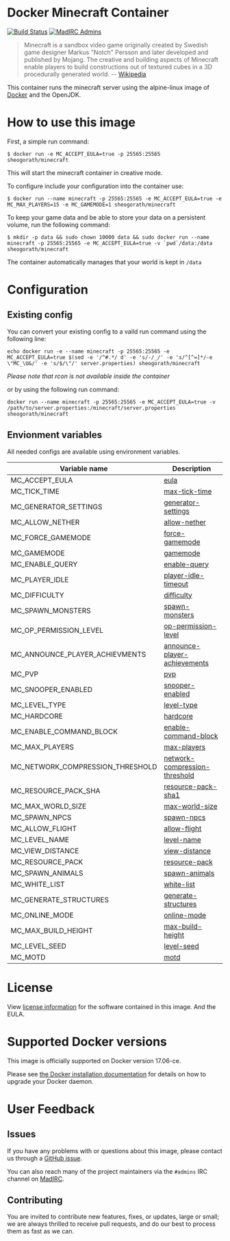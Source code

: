 Docker Minecraft Container
===

[![Build Status](https://travis-ci.org/SISheogorath/minecraft-docker.svg?branch=master)](https://travis-ci.org/SISheogorath/minecraft-docker)
[![MadIRC Admins](https://img.shields.io/badge/MadIRC-%23Admins-green.svg)](https://webclient.madirc.net/?join=%23Admins)

> Minecraft is a sandbox video game originally created by Swedish game designer Markus "Notch" Persson and later developed and published by Mojang. The creative and building aspects of Minecraft enable players to build constructions out of textured cubes in a 3D procedurally generated world.
> -- [Wikipedia](https://en.wikipedia.org/w/index.php?title=Minecraft&oldid=750904035)

This container runs the minecraft server using the alpine-linux image of [Docker](https://docker.com/) and the OpenJDK.

# How to use this image

First, a simple run command:

```console
$ docker run -e MC_ACCEPT_EULA=true -p 25565:25565 sheogorath/minecraft
```

This will start the minecraft container in creative mode.

To configure include your configuration into the container use:

```console
$ docker run --name minecraft -p 25565:25565 -e MC_ACCEPT_EULA=true -e MC_MAX_PLAYERS=15 -e MC_GAMEMODE=1 sheogorath/minecraft
```

To keep your game data and be able to store your data on a persistent volume, run the following command:

```console
$ mkdir -p data && sudo chown 10000 data && sudo docker run --name minecraft -p 25565:25565 -e MC_ACCEPT_EULA=true -v `pwd`/data:/data sheogorath/minecraft
```

The container automatically manages that your world is kept in `/data`

# Configuration

## Existing config

You can convert your existing config to a vaild run command using the following line:

```console
echo docker run -e --name minecraft -p 25565:25565 -e MC_ACCEPT_EULA=true $(sed -e '/^#.*/ d' -e 's/-/_/' -e 's/^[^=]*/-e \"MC_\U&/' -e 's/$/\"/' server.properties) sheogorath/minecraft
```

*Please note that rcon is not available inside the container*

or by using the following run command:

```console
docker run --name minecraft -p 25565:25565 -e MC_ACCEPT_EULA=true -v /path/to/server.properties:/minecraft/server.properties sheogorath/minecraft
```

## Envionment variables

All needed configs are available using environment variables.

|Variable name |Description|
|--------------|-----------|
|MC_ACCEPT_EULA|[eula](http://minecraft.gamepedia.com/Server.properties)|
|MC_TICK_TIME|[max-tick-time](http://minecraft.gamepedia.com/Server.properties)|
|MC_GENERATOR_SETTINGS|[generator-settings](http://minecraft.gamepedia.com/Server.properties)|
|MC_ALLOW_NETHER|[allow-nether](http://minecraft.gamepedia.com/Server.properties)|
|MC_FORCE_GAMEMODE|[force-gamemode](http://minecraft.gamepedia.com/Server.properties)|
|MC_GAMEMODE|[gamemode](http://minecraft.gamepedia.com/Server.properties)|
|MC_ENABLE_QUERY|[enable-query](http://minecraft.gamepedia.com/Server.properties)|
|MC_PLAYER_IDLE|[player-idle-timeout](http://minecraft.gamepedia.com/Server.properties)|
|MC_DIFFICULTY|[difficulty](http://minecraft.gamepedia.com/Server.properties)|
|MC_SPAWN_MONSTERS|[spawn-monsters](http://minecraft.gamepedia.com/Server.properties)|
|MC_OP_PERMISSION_LEVEL|[op-permission-level](http://minecraft.gamepedia.com/Server.properties)|
|MC_ANNOUNCE_PLAYER_ACHIEVMENTS|[announce-player-achievements](http://minecraft.gamepedia.com/Server.properties)|
|MC_PVP|[pvp](http://minecraft.gamepedia.com/Server.properties)|
|MC_SNOOPER_ENABLED|[snooper-enabled](http://minecraft.gamepedia.com/Server.properties)|
|MC_LEVEL_TYPE|[level-type](http://minecraft.gamepedia.com/Server.properties)|
|MC_HARDCORE|[hardcore](http://minecraft.gamepedia.com/Server.properties)|
|MC_ENABLE_COMMAND_BLOCK|[enable-command-block](http://minecraft.gamepedia.com/Server.properties)|
|MC_MAX_PLAYERS|[max-players](http://minecraft.gamepedia.com/Server.properties)|
|MC_NETWORK_COMPRESSION_THRESHOLD|[network-compression-threshold](http://minecraft.gamepedia.com/Server.properties)|
|MC_RESOURCE_PACK_SHA|[resource-pack-sha1](http://minecraft.gamepedia.com/Server.properties)|
|MC_MAX_WORLD_SIZE|[max-world-size](http://minecraft.gamepedia.com/Server.properties)|
|MC_SPAWN_NPCS|[spawn-npcs](http://minecraft.gamepedia.com/Server.properties)|
|MC_ALLOW_FLIGHT|[allow-flight](http://minecraft.gamepedia.com/Server.properties)|
|MC_LEVEL_NAME|[level-name](http://minecraft.gamepedia.com/Server.properties)|
|MC_VIEW_DISTANCE|[view-distance](http://minecraft.gamepedia.com/Server.properties)|
|MC_RESOURCE_PACK|[resource-pack](http://minecraft.gamepedia.com/Server.properties)|
|MC_SPAWN_ANIMALS|[spawn-animals](http://minecraft.gamepedia.com/Server.properties)|
|MC_WHITE_LIST|[white-list](http://minecraft.gamepedia.com/Server.properties)|
|MC_GENERATE_STRUCTURES|[generate-structures](http://minecraft.gamepedia.com/Server.properties)|
|MC_ONLINE_MODE|[online-mode](http://minecraft.gamepedia.com/Server.properties)|
|MC_MAX_BUILD_HEIGHT|[max-build-height](http://minecraft.gamepedia.com/Server.properties)|
|MC_LEVEL_SEED|[level-seed](http://minecraft.gamepedia.com/Server.properties)|
|MC_MOTD|[motd](http://minecraft.gamepedia.com/Server.properties)|

# License

View [license information](https://minecraft.net/terms) for the software contained in this image. And the EULA.

# Supported Docker versions

This image is officially supported on Docker version 17.06-ce.

Please see [the Docker installation documentation](https://docs.docker.com/installation/) for details on how to upgrade your Docker daemon.

# User Feedback

## Issues

If you have any problems with or questions about this image, please contact us through a [GitHub issue](https://github.com/SISheogorath/docker-minecraft/issues).

You can also reach many of the project maintainers via the `#admins` IRC channel on [MadIRC](https://madirc.net).

## Contributing

You are invited to contribute new features, fixes, or updates, large or small; we are always thrilled to receive pull requests, and do our best to process them as fast as we can.
